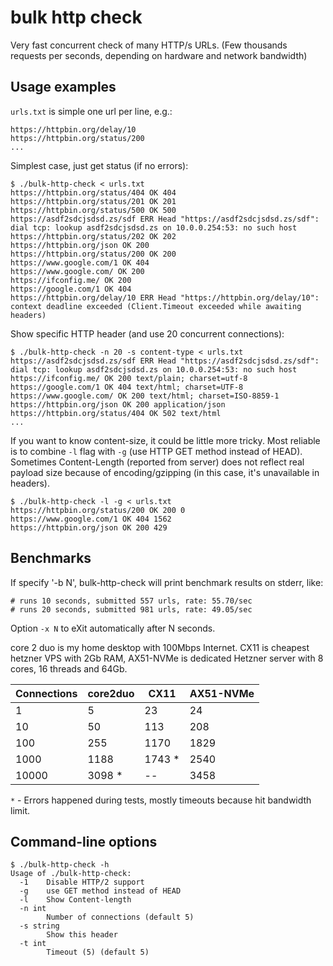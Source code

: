 # bulk http check

Very fast concurrent check of many HTTP/s URLs. (Few thousands requests per seconds, depending on hardware and network bandwidth)

## Usage examples
`urls.txt` is simple one url per line, e.g.:
~~~
https://httpbin.org/delay/10
https://httpbin.org/status/200
...
~~~

Simplest case, just get status (if no errors):
```shell
$ ./bulk-http-check < urls.txt 
https://httpbin.org/status/404 OK 404
https://httpbin.org/status/201 OK 201
https://httpbin.org/status/500 OK 500
https://asdf2sdcjsdsd.zs/sdf ERR Head "https://asdf2sdcjsdsd.zs/sdf": dial tcp: lookup asdf2sdcjsdsd.zs on 10.0.0.254:53: no such host
https://httpbin.org/status/202 OK 202
https://httpbin.org/json OK 200
https://httpbin.org/status/200 OK 200
https://www.google.com/1 OK 404
https://www.google.com/ OK 200
https://ifconfig.me/ OK 200
https://google.com/1 OK 404
https://httpbin.org/delay/10 ERR Head "https://httpbin.org/delay/10": context deadline exceeded (Client.Timeout exceeded while awaiting headers)
```

Show specific HTTP header (and use 20 concurrent connections):
```
$ ./bulk-http-check -n 20 -s content-type < urls.txt 
https://asdf2sdcjsdsd.zs/sdf ERR Head "https://asdf2sdcjsdsd.zs/sdf": dial tcp: lookup asdf2sdcjsdsd.zs on 10.0.0.254:53: no such host
https://ifconfig.me/ OK 200 text/plain; charset=utf-8
https://google.com/1 OK 404 text/html; charset=UTF-8
https://www.google.com/ OK 200 text/html; charset=ISO-8859-1
https://httpbin.org/json OK 200 application/json
https://httpbin.org/status/404 OK 502 text/html
... 
```

If you want to know content-size, it could be little more tricky. Most reliable is to combine `-l` flag with `-g` (use HTTP GET method instead of HEAD). Sometimes Content-Length (reported from server) does not reflect real payload size because of encoding/gzipping (in this case, it's unavailable in headers).

```
$ ./bulk-http-check -l -g < urls.txt 
https://httpbin.org/status/200 OK 200 0
https://www.google.com/1 OK 404 1562
https://httpbin.org/json OK 200 429
```

## Benchmarks
If specify '-b N', bulk-http-check will print benchmark results on stderr, like:
~~~
# runs 10 seconds, submitted 557 urls, rate: 55.70/sec
# runs 20 seconds, submitted 981 urls, rate: 49.05/sec
~~~

Option `-x N` to eXit automatically after N seconds.

core 2 duo is my home desktop with 100Mbps Internet. CX11 is cheapest hetzner VPS with 2Gb RAM, AX51-NVMe is dedicated Hetzner server with 8 cores, 16 threads and 64Gb.


| Connections  | core2duo    | CX11 |  AX51-NVMe |
|---           |---          |---   |---         |
| 1            | 5           | 23   |         24 |
| 10           | 50          |113   |        208 |
| 100          | 255         |1170  |       1829 |
| 1000         | 1188        |1743 *|       2540 |
| 10000        | 3098 *      |--    |       3458 |

`*` - Errors happened during tests, mostly timeouts because hit bandwidth limit.



## Command-line options

```
$ ./bulk-http-check -h
Usage of ./bulk-http-check:
  -1	Disable HTTP/2 support
  -g	use GET method instead of HEAD
  -l	Show Content-length
  -n int
    	Number of connections (default 5)
  -s string
    	Show this header
  -t int
    	Timeout (5) (default 5)
```


